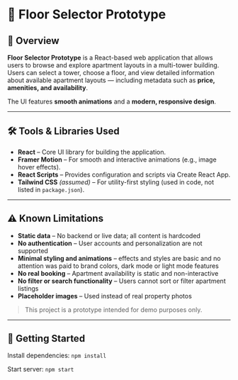 # 🏢 Floor Selector Prototype

## 📖 Overview

**Floor Selector Prototype** is a React-based web application that allows users to browse and explore apartment layouts in a multi-tower building. Users can select a tower, choose a floor, and view detailed information about available apartment layouts — including metadata such as **price, amenities, and availability**.

The UI features **smooth animations** and a **modern, responsive design**.

---

## 🛠 Tools & Libraries Used

- **React** – Core UI library for building the application.
- **Framer Motion** – For smooth and interactive animations (e.g., image hover effects).
- **React Scripts** – Provides configuration and scripts via Create React App.
- **Tailwind CSS** *(assumed)* – For utility-first styling (used in code, not listed in `package.json`).

---

## ⚠️ Known Limitations

-  **Static data** – No backend or live data; all content is hardcoded
-  **No authentication** – User accounts and personalization are not supported
-  **Minimal styling and animations** – effects and styles are basic and no attention was paid to brand colors, dark mode or light mode features 
-  **No real booking** – Apartment availability is static and non-interactive
-  **No filter or search functionality** – Users cannot sort or filter apartment listings
-  **Placeholder images** – Used instead of real property photos

> This project is a prototype intended for demo purposes only.
---

## 🚀 Getting Started

Install dependencies:
```npm install```

Start server: 
```npm start```




 
